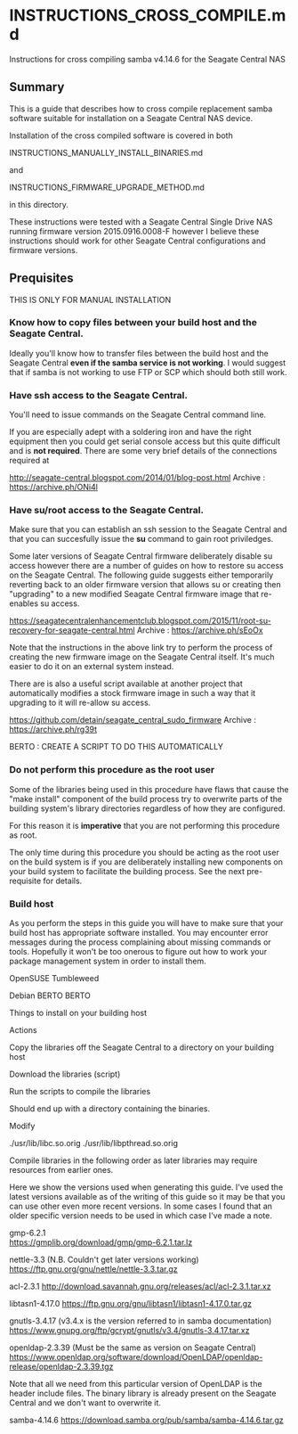 # INSTRUCTIONS_CROSS_COMPILE.md
Instructions for cross compiling samba v4.14.6 for the Seagate Central NAS

## Summary
This is a guide that describes how to cross compile replacement samba
software suitable for installation on a Seagate Central NAS device.

Installation of the cross compiled software is covered in both

INSTRUCTIONS_MANUALLY_INSTALL_BINARIES.md

and

INSTRUCTIONS_FIRMWARE_UPGRADE_METHOD.md

in this directory.

These instructions were tested with a Seagate Central Single Drive NAS 
running firmware version 2015.0916.0008-F however I believe these
instructions should work for other Seagate Central configurations and
firmware versions.

## Prequisites 

THIS IS ONLY FOR MANUAL INSTALLATION

### Know how to copy files between your build host and the Seagate Central. 
Ideally you'll know how to transfer files between the build host and the
Seagate Central **even if the samba service is not working**. I would suggest
that if samba is not working to use FTP or SCP which should both still work.

### Have ssh access to the Seagate Central.
You'll need to issue commands on the Seagate Central command line. 

If you are especially adept with a soldering iron and have the right 
equipment then you could get serial console access but this quite difficult 
and is **not required**. There are some very brief details of the 
connections required at

http://seagate-central.blogspot.com/2014/01/blog-post.html
Archive : https://archive.ph/ONi4l

### Have su/root access to the Seagate Central.
Make sure that you can establish an ssh session to the Seagate Central
and that you can succesfully issue the **su** command to gain root
priviledges.

Some later versions of Seagate Central firmware deliberately disable
su access however there are a number of guides on how to restore su
access on the Seagate Central. The following guide suggests either 
temporarily reverting back to an older firmware version that allows
su or creating then "upgrading" to a new modified Seagate Central 
firmware image that re-enables su access.

https://seagatecentralenhancementclub.blogspot.com/2015/11/root-su-recovery-for-seagate-central.html
Archive : https://archive.ph/sEoOx

Note that the instructions in the above link try to perform the process 
of creating the new firmware image on the Seagate Central itself. It's 
much easier to do it on an external system instead.

There are is also a useful script available at another project that 
automatically modifies a stock firmware image in such a way that it
upgrading to it will re-allow su access.

https://github.com/detain/seagate_central_sudo_firmware
Archive : https://archive.ph/rg39t

BERTO : CREATE A SCRIPT TO DO THIS AUTOMATICALLY

### Do not perform this procedure as the root user
Some of the libraries being used in this procedure have flaws
that cause the "make install" component of the build process
try to overwrite parts of the building system's library
directories regardless of how they are configured.

For this reason it is **imperative** that you are not performing
this procedure as root.

The only time during this procedure you should be acting as the 
root user on the build system is if you are deliberately installing 
new components on your build system to facilitate the building process. 
See the next pre-requisite for details.

### Build host 
As you perform the steps in this guide you will have to make sure that
your build host has appropriate software installed. You may encounter
error messages during the process complaining about missing commands 
or tools. Hopefully it won't be too onerous to figure out how to work
your package management system in order to install them.

OpenSUSE Tumbleweed


Debian 
BERTO BERTO



Things to install on your building host


Actions

Copy the libraries off the Seagate Central to a directory on your building host

Download the libraries  (script)

Run the scripts to compile the libraries

Should end up with a directory containing the binaries.


Modify 

./usr/lib/libc.so.orig
./usr/lib/libpthread.so.orig




Compile libraries in the following order as later libraries may require 
resources from earlier ones.

Here we show the versions used when generating this guide. I've used the 
latest versions available as of the writing of this guide so it may be
that you can use other even more recent versions. In some cases I found that
an older specific version needs to be used in which case I've made a note.

gmp-6.2.1  
https://gmplib.org/download/gmp/gmp-6.2.1.tar.lz

nettle-3.3   (N.B. Couldn't get later versions working)
https://ftp.gnu.org/gnu/nettle/nettle-3.3.tar.gz

acl-2.3.1
http://download.savannah.gnu.org/releases/acl/acl-2.3.1.tar.xz

libtasn1-4.17.0
https://ftp.gnu.org/gnu/libtasn1/libtasn1-4.17.0.tar.gz

gnutls-3.4.17 (v3.4.x is the version referred to in samba documentation)
https://www.gnupg.org/ftp/gcrypt/gnutls/v3.4/gnutls-3.4.17.tar.xz

openldap-2.3.39 (Must be the same as version on Seagate Central)
https://www.openldap.org/software/download/OpenLDAP/openldap-release/openldap-2.3.39.tgz

Note that all we need from this particular version of OpenLDAP is the header
include files. The binary library is already present on the Seagate Central and
we don't want to overwrite it. 


samba-4.14.6
https://download.samba.org/pub/samba/samba-4.14.6.tar.gz












